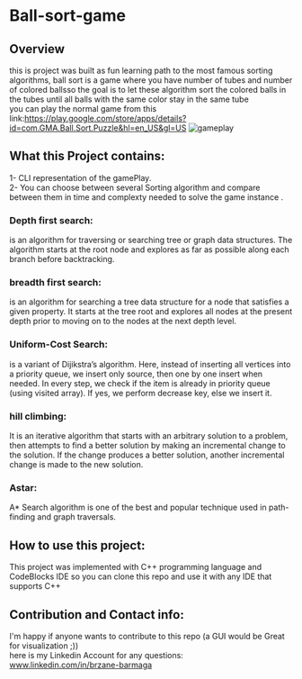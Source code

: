 # Ball-sort-game
## Overview
this is project was built as fun learning path to the most famous sorting algorithms, ball sort is a game where you have number of tubes and number of colored ballsso the goal is to let these algorithm sort the colored balls in the tubes until all balls with the same color stay in the same tube<br>
you can play the normal game from this link:https://play.google.com/store/apps/details?id=com.GMA.Ball.Sort.Puzzle&hl=en_US&gl=US
![gameplay](https://user-images.githubusercontent.com/59266093/176244597-2057b445-494f-40ff-bb7d-3380658876ec.png)<br>
## What this Project contains:
1- CLI representation of the gamePlay.<br>
2- You can choose between several Sorting algorithm and compare between them in time and complexty needed to solve the game instance .<br>
### Depth first search:
is an algorithm for traversing or searching tree or graph data structures. The algorithm starts at the root node and explores as far as possible along each branch before backtracking.
### breadth first search:
is an algorithm for searching a tree data structure for a node that satisfies a given property. It starts at the tree root and explores all nodes at the present depth prior to moving on to the nodes at the next depth level.
### Uniform-Cost Search:
is a variant of Dijikstra’s algorithm. Here, instead of inserting all vertices into a priority queue, we insert only source, then one by one insert when needed. In every step, we check if the item is already in priority queue (using visited array). If yes, we perform decrease key, else we insert it. 
### hill climbing:
It is an iterative algorithm that starts with an arbitrary solution to a problem, then attempts to find a better solution by making an incremental change to the solution. If the change produces a better solution, another incremental change is made to the new solution.
### Astar:
A* Search algorithm is one of the best and popular technique used in path-finding and graph traversals.
## How to use this project:
This project was implemented with C++ programming language and CodeBlocks IDE so you can clone this repo and use it with any IDE that supports C++
## Contribution and  Contact info:
 I'm happy if anyone wants to contribute to this repo (a GUI would be Great for  visualization ;))<br>
 here is my Linkedin Account for any questions: www.linkedin.com/in/brzane-barmaga

